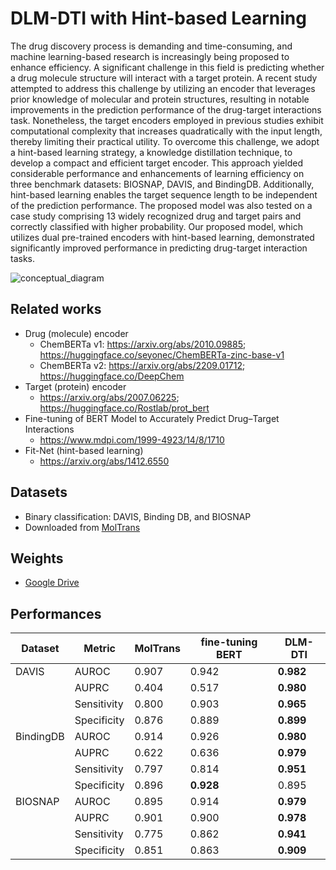 # DLM-DTI with Hint-based Learning

The drug discovery process is demanding and time-consuming, and machine learning-based research is increasingly being proposed to enhance efficiency. A significant challenge in this field is predicting whether a drug molecule structure will interact with a target protein. A recent study attempted to address this challenge by utilizing an encoder that leverages prior knowledge of molecular and protein structures, resulting in notable improvements in the prediction performance of the drug-target interactions task. Nonetheless, the target encoders employed in previous studies exhibit computational complexity that increases quadratically with the input length, thereby limiting their practical utility. To overcome this challenge, we adopt a hint-based learning strategy, a knowledge distillation technique, to develop a compact and efficient target encoder. This approach yielded considerable performance and enhancements of learning efficiency on three benchmark datasets: BIOSNAP, DAVIS, and BindingDB. Additionally, hint-based learning enables the target sequence length to be independent of the prediction performance. The proposed model was also tested on a case study comprising 13 widely recognized drug and target pairs and correctly classified with higher probability. Our proposed model, which utilizes dual pre-trained encoders with hint-based learning, demonstrated significantly improved performance in predicting drug-target interaction tasks.

![conceptual_diagram](https://user-images.githubusercontent.com/37280722/230818993-072d3c21-b580-4d16-9651-aa745f30153b.jpg)

## Related works
- Drug (molecule) encoder
	- ChemBERTa v1:	https://arxiv.org/abs/2010.09885; https://huggingface.co/seyonec/ChemBERTa-zinc-base-v1
	- ChemBERTa v2: https://arxiv.org/abs/2209.01712; https://huggingface.co/DeepChem
- Target (protein) encoder
	- https://arxiv.org/abs/2007.06225; https://huggingface.co/Rostlab/prot_bert
- Fine-tuning of BERT Model to Accurately Predict Drug–Target Interactions
	- https://www.mdpi.com/1999-4923/14/8/1710
- Fit-Net (hint-based learning)
	- https://arxiv.org/abs/1412.6550

## Datasets
- Binary classification: DAVIS, Binding DB, and BIOSNAP
- Downloaded from [MolTrans](https://github.com/kexinhuang12345/MolTrans/tree/master/dataset)

## Weights
- [Google Drive](https://drive.google.com/drive/folders/1197LV9XH73k-PXVNf1JnOvZ8xot99gaX?usp=sharing)

## Performances
| Dataset   | Metric      | MolTrans | fine-tuning BERT | DLM-DTI   |
| --------- | ----------- | -------- | ---------------- | --------- |
| DAVIS     | AUROC       | 0.907    | 0.942            | **0.982** |
|           | AUPRC       | 0.404    | 0.517            | **0.980** |
|           | Sensitivity | 0.800    | 0.903            | **0.965** |
|           | Specificity | 0.876    | 0.889            | **0.899** |
| BindingDB | AUROC       | 0.914    | 0.926            | **0.980** |
|           | AUPRC       | 0.622    | 0.636            | **0.979** |
|           | Sensitivity | 0.797    | 0.814            | **0.951** |
|           | Specificity | 0.896    | **0.928**        | 0.895     |
| BIOSNAP   | AUROC       | 0.895    | 0.914            | **0.979** |
|           | AUPRC       | 0.901    | 0.900            | **0.978** |
|           | Sensitivity | 0.775    | 0.862            | **0.941** |
|           | Specificity | 0.851    | 0.863            | **0.909** |

